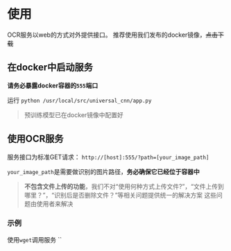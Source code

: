 
# 使用
OCR服务以web的方式对外提供接口。 推荐使用我们发布的docker镜像，~~点击下载~~

## 在docker中启动服务
**请务必暴露docker容器的`555`端口**

运行 `python /usr/local/src/universal_cnn/app.py`

> 预训练模型已在docker镜像中配置好

## 使用OCR服务
服务接口为标准GET请求：
`http://[host]:555/?path=[your_image_path]`

`your_image_path`是需要做识别的图片路径，**务必确保它已经位于容器中**

> **不包含文件上传的功能**，我们不对“使用何种方式上传文件?”，“文件上传到哪里？”，“识别后是否删除文件？”等相关问题提供统一的解决方案
> 这些问题由使用者来解决

### 示例
使用`wget`调用服务
``

